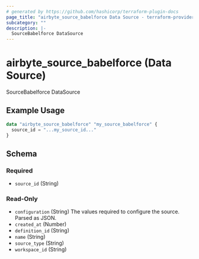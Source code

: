 ```yaml
---
# generated by https://github.com/hashicorp/terraform-plugin-docs
page_title: "airbyte_source_babelforce Data Source - terraform-provider-airbyte"
subcategory: ""
description: |-
  SourceBabelforce DataSource
---
```


# airbyte_source_babelforce (Data Source)

SourceBabelforce DataSource

## Example Usage

```terraform
data "airbyte_source_babelforce" "my_source_babelforce" {
  source_id = "...my_source_id..."
}
```

<!-- schema generated by tfplugindocs -->
## Schema

### Required

- `source_id` (String)

### Read-Only

- `configuration` (String) The values required to configure the source. Parsed as JSON.
- `created_at` (Number)
- `definition_id` (String)
- `name` (String)
- `source_type` (String)
- `workspace_id` (String)
